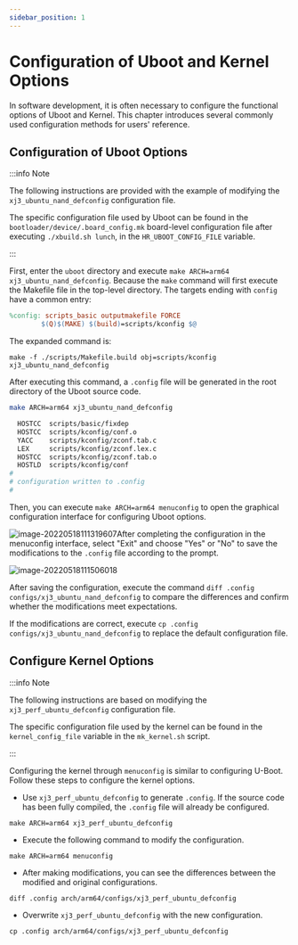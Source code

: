 ```yaml
---
sidebar_position: 1
---
```

# Configuration of Uboot and Kernel Options

In software development, it is often necessary to configure the functional options of Uboot and Kernel. This chapter introduces several commonly used configuration methods for users' reference.

## Configuration of Uboot Options

:::info Note

The following instructions are provided with the example of modifying the `xj3_ubuntu_nand_defconfig` configuration file.

The specific configuration file used by Uboot can be found in the `bootloader/device/.board_config.mk` board-level configuration file after executing `./xbuild.sh lunch`, in the `HR_UBOOT_CONFIG_FILE` variable.

:::

First, enter the `uboot` directory and execute `make ARCH=arm64 xj3_ubuntu_nand_defconfig`. Because the `make` command will first execute the Makefile file in the top-level directory. The targets ending with `config` have a common entry:

```makefile
%config: scripts_basic outputmakefile FORCE
        $(Q)$(MAKE) $(build)=scripts/kconfig $@
```

The expanded command is:

```
make -f ./scripts/Makefile.build obj=scripts/kconfig xj3_ubuntu_nand_defconfig
```

After executing this command, a `.config` file will be generated in the root directory of the Uboot source code.

```bash
make ARCH=arm64 xj3_ubuntu_nand_defconfig

  HOSTCC  scripts/basic/fixdep
  HOSTCC  scripts/kconfig/conf.o
  YACC    scripts/kconfig/zconf.tab.c
  LEX     scripts/kconfig/zconf.lex.c
  HOSTCC  scripts/kconfig/zconf.tab.o
  HOSTLD  scripts/kconfig/conf
#
# configuration written to .config
#
```

Then, you can execute `make ARCH=arm64 menuconfig` to open the graphical configuration interface for configuring Uboot options.

![image-20220518111319607](https://rdk-doc.oss-cn-beijing.aliyuncs.com/doc/img/07_Advanced_development/02_linux_development/driver_development/image-20220518111319607.png)After completing the configuration in the menuconfig interface, select "Exit" and choose "Yes" or "No" to save the modifications to the `.config` file according to the prompt.

![image-20220518111506018](https://rdk-doc.oss-cn-beijing.aliyuncs.com/doc/img/07_Advanced_development/02_linux_development/driver_development/image-20220518111506018.png)

After saving the configuration, execute the command `diff .config configs/xj3_ubuntu_nand_defconfig` to compare the differences and confirm whether the modifications meet expectations.

If the modifications are correct, execute `cp .config configs/xj3_ubuntu_nand_defconfig` to replace the default configuration file.

## Configure Kernel Options

:::info Note

The following instructions are based on modifying the `xj3_perf_ubuntu_defconfig` configuration file.

The specific configuration file used by the kernel can be found in the `kernel_config_file` variable in the `mk_kernel.sh` script.

:::

Configuring the kernel through `menuconfig` is similar to configuring U-Boot. Follow these steps to configure the kernel options.

- Use `xj3_perf_ubuntu_defconfig` to generate `.config`. If the source code has been fully compiled, the `.config` file will already be configured.

```
make ARCH=arm64 xj3_perf_ubuntu_defconfig
```

- Execute the following command to modify the configuration.

```
make ARCH=arm64 menuconfig
```

- After making modifications, you can see the differences between the modified and original configurations.

```
diff .config arch/arm64/configs/xj3_perf_ubuntu_defconfig
```

- Overwrite `xj3_perf_ubuntu_defconfig` with the new configuration.

```
cp .config arch/arm64/configs/xj3_perf_ubuntu_defconfig
```